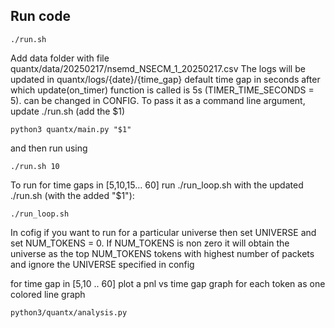 ## Run code
```
./run.sh
```
Add data folder with file quantx/data/20250217/nsemd_NSECM_1_20250217.csv
The logs will be updated in quantx/logs/{date}/{time_gap}
default time gap in seconds after which update(on_timer) function is called is 5s (TIMER_TIME_SECONDS = 5). can be changed in CONFIG. 
To pass it as a command line argument, update ./run.sh (add the $1)
```
python3 quantx/main.py "$1"
```
and then run using
```
./run.sh 10
```
To run for time gaps in [5,10,15... 60] run ./run_loop.sh with the updated ./run.sh (with the added "$1"):
```
./run_loop.sh
```
In cofig if you want to run for a particular universe then set UNIVERSE and set NUM_TOKENS = 0.
If NUM_TOKENS is non zero it will obtain the universe as the top NUM_TOKENS tokens with highest number of packets and ignore the UNIVERSE specified in config

for time gap in [5,10 .. 60] plot a pnl vs time gap graph for each token as one colored line graph
```
python3/quantx/analysis.py
```
